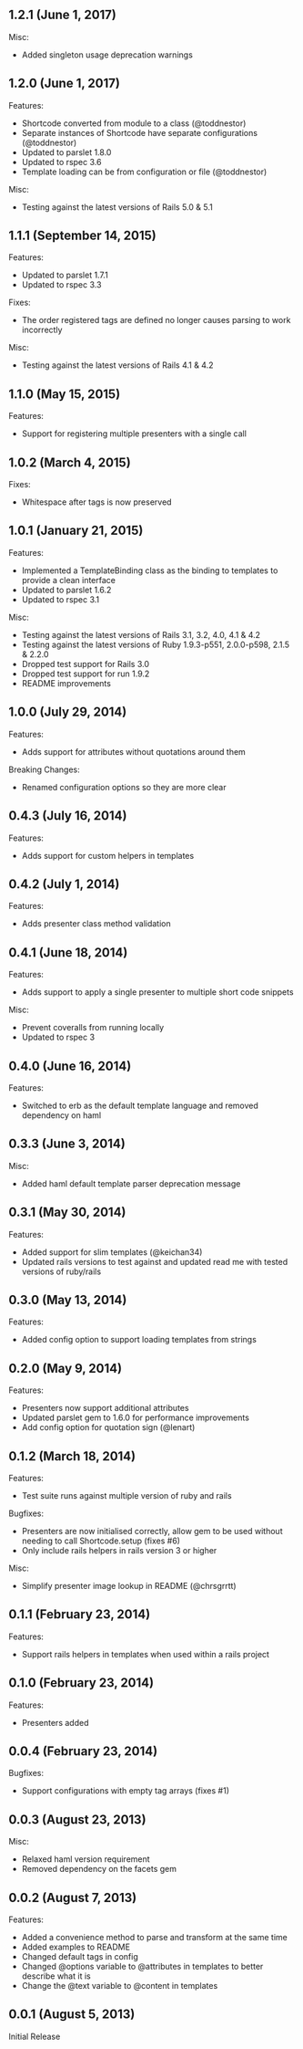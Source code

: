 ## 1.2.1 (June 1, 2017)

Misc:

  - Added singleton usage deprecation warnings

## 1.2.0 (June 1, 2017)

Features:

  - Shortcode converted from module to a class (@toddnestor)
  - Separate instances of Shortcode have separate configurations (@toddnestor)
  - Updated to parslet 1.8.0
  - Updated to rspec 3.6
  - Template loading can be from configuration or file (@toddnestor)

Misc:

  - Testing against the latest versions of Rails 5.0 & 5.1

## 1.1.1 (September 14, 2015)

Features:

  - Updated to parslet 1.7.1
  - Updated to rspec 3.3

Fixes:

  - The order registered tags are defined no longer causes parsing to work incorrectly

Misc:

  - Testing against the latest versions of Rails 4.1 & 4.2

## 1.1.0 (May 15, 2015)

Features:

  - Support for registering multiple presenters with a single call

## 1.0.2 (March 4, 2015)

Fixes:

  - Whitespace after tags is now preserved

## 1.0.1 (January 21, 2015)

Features:

  - Implemented a TemplateBinding class as the binding to templates to provide a clean interface
  - Updated to parslet 1.6.2
  - Updated to rspec 3.1

Misc:

  - Testing against the latest versions of Rails 3.1, 3.2, 4.0, 4.1 & 4.2
  - Testing against the latest versions of Ruby 1.9.3-p551, 2.0.0-p598, 2.1.5 & 2.2.0
  - Dropped test support for Rails 3.0
  - Dropped test support for run 1.9.2
  - README improvements

## 1.0.0 (July 29, 2014)

Features:

  - Adds support for attributes without quotations around them

Breaking Changes:

  - Renamed configuration options so they are more clear


## 0.4.3 (July 16, 2014)

Features:

  - Adds support for custom helpers in templates


## 0.4.2 (July 1, 2014)

Features:

  - Adds presenter class method validation


## 0.4.1 (June 18, 2014)

Features:

  - Adds support to apply a single presenter to multiple short code snippets

Misc:

  - Prevent coveralls from running locally
  - Updated to rspec 3


## 0.4.0 (June 16, 2014)

Features:

  - Switched to erb as the default template language and removed dependency on haml


## 0.3.3 (June 3, 2014)

Misc:

  - Added haml default template parser deprecation message


## 0.3.1 (May 30, 2014)

Features:

  - Added support for slim templates (@keichan34)
  - Updated rails versions to test against and updated read me with tested versions of ruby/rails


## 0.3.0 (May 13, 2014)

Features:

  - Added config option to support loading templates from strings


## 0.2.0 (May 9, 2014)

Features:

  - Presenters now support additional attributes
  - Updated parslet gem to 1.6.0 for performance improvements
  - Add config option for quotation sign (@lenart)


## 0.1.2 (March 18, 2014)

Features:

  - Test suite runs against multiple version of ruby and rails

Bugfixes:

  - Presenters are now initialised correctly, allow gem to be used without needing to call Shortcode.setup (fixes #6)
  - Only include rails helpers in rails version 3 or higher

Misc:

  - Simplify presenter image lookup in README (@chrsgrrtt)


## 0.1.1 (February 23, 2014)

Features:

  - Support rails helpers in templates when used within a rails project


## 0.1.0 (February 23, 2014)

Features:

  - Presenters added


## 0.0.4 (February 23, 2014)

Bugfixes:

  - Support configurations with empty tag arrays (fixes #1)


## 0.0.3 (August 23, 2013)

Misc:

  - Relaxed haml version requirement
  - Removed dependency on the facets gem


## 0.0.2 (August 7, 2013)

Features:

  - Added a convenience method to parse and transform at the same time
  - Added examples to README
  - Changed default tags in config
  - Changed @options variable to @attributes in templates to better describe what it is
  - Change the @text variable to @content in templates


## 0.0.1 (August 5, 2013)

Initial Release
